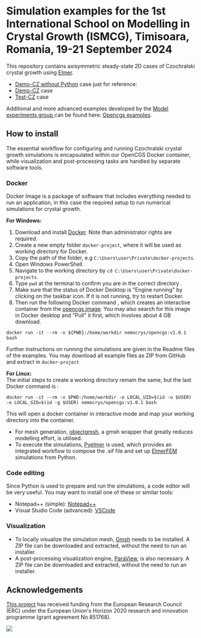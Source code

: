 # Simulation examples for the 1st International School on Modelling in Crystal Growth (ISMCG), Timisoara, Romania, 19-21 September 2024

This repository contains axisymmetric steady-state 2D cases of Czochralski crystal growth using [Elmer](https://www.elmerfem.org/blog/).

- [Demo-CZ without Python](https://github.com/nemocrys/ismcg-examples/tree/main/DemoCZ-withoutPython) case just for reference: 
- [Demo-CZ](https://github.com/nemocrys/ismcg-examples/tree/main/DemoCZ) case 
- [Test-CZ](https://github.com/nemocrys/ismcg-examples/tree/main/TestCZ) case 

Additional and more advanced examples developed by the [ Model experiments group ](https://www.ikz-berlin.de/en/research/materials-science/section-fundamental-description-1) can be found here: [Opencgs examples](https://github.com/nemocrys/opencgs_examples?tab=readme-ov-file).


## How to install

The essential workflow for configuring and running Czochralski crystal growth simulations is encapsulated within our OpenCGS Docker container, while visualization and post-processing tasks are handled by separate software tools.

### Docker

Docker Image is a package of software that includes everything needed to run an application, in this case the required setup to run numerical simulations for crystal growth.

**For Windows:**

1) Download and install [Docker](https://docs.docker.com/get-started/get-docker/). Note than administrator rights are required.
2) Create a new empty folder ```docker-project```, where it will be used as working directory for Docker. 
3) Copy the path of the folder, e.g ```C:\Users\user\Private\docker-projects```.  
4) Open Windows PowerShell. 
5) Navigate to the working directory by ```cd C:\Users\user\Private\docker-projects```. 
6) Type ```pwd``` at the terminal to confirm you are in the correct directory .
7) Make sure that the status of Docker Desktop is "Engine running" by clicking on the taskbar icon. If it is not running, try to restart Docker.
8) Then run the following Docker command , which creates an interactive container from the [opencgs image](https://hub.docker.com/r/nemocrys/opencgs). You may also search for this image in Docker desktop and "Pull" it first, which involves about 4 GB download.

```
docker run -it --rm -v ${PWD}:/home/workdir nemocrys/opencgs:v1.0.1 bash
```

Further instructions on running the simulations are given in the Readme files of the examples. You may download all example files as ZIP from GitHub and extract in ```docker-project``` 

**For Linux:** \
The initial steps to create a working directory remain the same, but the last Docker command is :

```
docker run -it --rm -v $PWD:/home/workdir -e LOCAL_UID=$(id -u $USER) -e LOCAL_GID=$(id -g $USER) nemocrys/opencgs:v1.0.1 bash
```

This will open a docker container in interactive mode and map your working directory into the container. 

- For mesh generation, [objectgmsh](https://github.com/nemocrys/objectgmsh), a gmsh wrapper that greatly reduces  modelling effort, is utilised. 
- To execute the simulations, [Pyelmer](https://github.com/nemocrys/pyelmer) is used, which provides an integrated workflow to compose the .sif file and set up [ElmerFEM](https://www.elmerfem.org/blog/) simulations from Python.


### Code editing

Since Python is used to prepare and run the simulations, a code editor will be very useful. You may want to install one of these or similar tools:

- Notepad++ (simple): [Notepad++](https://notepad-plus-plus.org/)
- Visual Studio Code (advanced): [VSCode](https://code.visualstudio.com/)


### Visualization


- To locally visualize the simulation mesh, [Gmsh](https://gmsh.info/) needs to be installed. A ZIP file can be downloaded and extracted, without the need to run an installer.
- A post-processing visualization engine, [ParaView](https://www.paraview.org/), is also necessary. A ZIP file can be downloaded and extracted, without the need to run an installer.


## Acknowledgements

[This project](https://nemocrys.github.io/) has received funding from the European Research Council (ERC) under the European Union's Horizon 2020 research and innovation programme (grant agreement No 851768).

<img src="https://raw.githubusercontent.com/nemocrys/pyelmer/master/EU-ERC.png">
